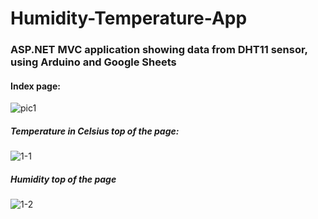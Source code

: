 # Humidity-Temperature-App
### ASP.NET MVC application showing data from DHT11 sensor, using Arduino and Google Sheets

#### Index page:

![pic1](https://user-images.githubusercontent.com/52107081/61399484-90591f80-a8ce-11e9-891a-0d44dd225b83.PNG)

##### Temperature in Celsius top of the page:

![1-1](https://user-images.githubusercontent.com/52107081/62414240-d5908780-b618-11e9-9dc9-fdbf53b176f2.PNG)

##### Humidity top of the page

![1-2](https://user-images.githubusercontent.com/52107081/62414255-1a1c2300-b619-11e9-949f-58455d433a21.PNG)


